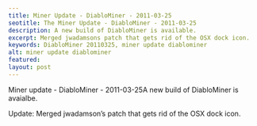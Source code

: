 ```yaml
---
title: Miner Update - DiabloMiner - 2011-03-25
seotitle: The Miner Update - DiabloMiner - 2011-03-25
description: A new build of DiabloMiner is available.
excerpt: Merged jwadamsons patch that gets rid of the OSX dock icon.
keywords: DiabloMiner 20110325, miner update diablominer
alt: miner update diablominer
featured: 
layout: post
---
```


<p>Miner update - DiabloMiner - 2011-03-25A new build of DiabloMiner is avaialbe.</p>

<p>Update: Merged jwadamson’s patch that gets rid of the OSX dock icon.</p>


